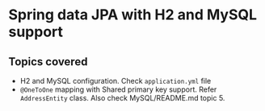 # Spring data JPA with H2 and MySQL support

## Topics covered
- H2 and MySQL configuration. Check `application.yml` file
- `@OneToOne` mapping with Shared primary key support. Refer `AddressEntity` class. Also check MySQL/README.md topic 5.